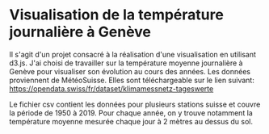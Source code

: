 # Visualisation de la température journalière à Genève 

Il s'agit d'un projet consacré à la réalisation d'une visualisation en utilisant d3.js.
J'ai choisi de travailler sur la température moyenne journalière à Genève pour visualiser son évolution au cours des années.
Les données proviennent de MétéoSuisse. Elles sont téléchargeable sur le lien suivant:
https://opendata.swiss/fr/dataset/klimamessnetz-tageswerte

Le fichier csv contient les données pour plusieurs stations suisse et couvre la période de 1950 à 2019.
Pour chaque année, on y trouve notamment la température moyenne mesurée chaque jour à 2 mètres au dessus du sol.